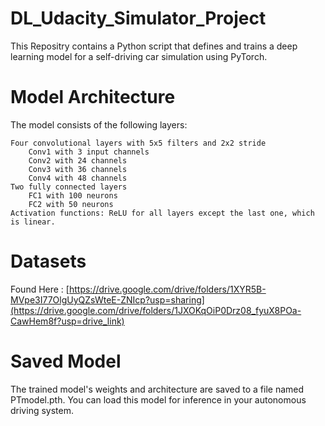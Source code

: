 # DL_Udacity_Simulator_Project
This Repositry contains a Python script that defines and trains a deep learning model for a self-driving car simulation using PyTorch.

# Model Architecture
The model consists of the following layers:

    Four convolutional layers with 5x5 filters and 2x2 stride
        Conv1 with 3 input channels
        Conv2 with 24 channels
        Conv3 with 36 channels
        Conv4 with 48 channels
    Two fully connected layers
        FC1 with 100 neurons
        FC2 with 50 neurons
    Activation functions: ReLU for all layers except the last one, which is linear.

# Datasets
Found Here : [https://drive.google.com/drive/folders/1XYR5B-MVpe3I77OlgUyQZsWteE-ZNIcp?usp=sharing](https://drive.google.com/drive/folders/1JXOKqOiP0Drz08_fyuX8POa-CawHem8f?usp=drive_link)

# Saved Model
The trained model's weights and architecture are saved to a file named PTmodel.pth. You can load this model for inference in your autonomous driving system.
